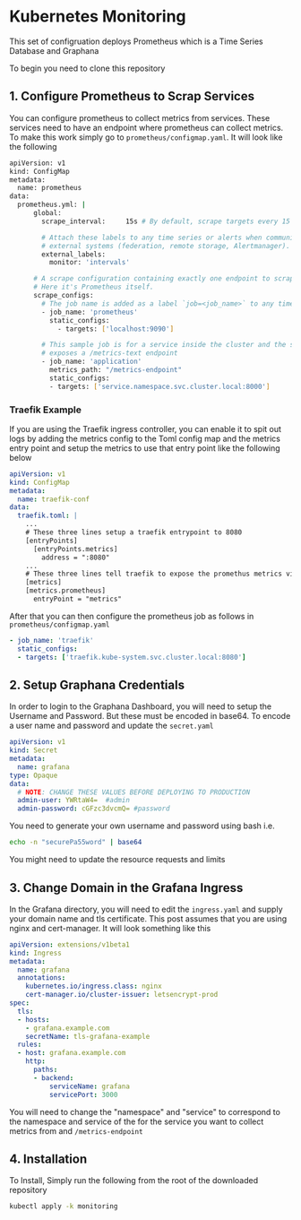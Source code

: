 # Kubernetes Monitoring

This set of configruation deploys Prometheus which is a Time Series Database and Graphana

To begin you need to clone this repository

## 1. Configure Prometheus to Scrap Services
You can configure prometheus to collect metrics from services. These services need to have an endpoint where prometheus can collect metrics. To make this work simply go to `prometheus/configmap.yaml`. It will look like the following

```bash
apiVersion: v1
kind: ConfigMap
metadata:
  name: prometheus
data:
  prometheus.yml: |
      global:
        scrape_interval:     15s # By default, scrape targets every 15 seconds.

        # Attach these labels to any time series or alerts when communicating with
        # external systems (federation, remote storage, Alertmanager).
        external_labels:
          monitor: 'intervals'

      # A scrape configuration containing exactly one endpoint to scrape:
      # Here it's Prometheus itself.
      scrape_configs:
        # The job name is added as a label `job=<job_name>` to any timeseries scraped from this config.
        - job_name: 'prometheus'
          static_configs:
            - targets: ['localhost:9090']

        # This sample job is for a service inside the cluster and the service
        # exposes a /metrics-text endpoint
        - job_name: 'application'
          metrics_path: "/metrics-endpoint"
          static_configs:
          - targets: ['service.namespace.svc.cluster.local:8000']
```

### Traefik Example
If you are using the Traefik ingress controller, you can enable it to spit out logs by adding the metrics config to the Toml config map and the metrics entry point and setup the metrics to use that entry point like the following below

```yaml
apiVersion: v1
kind: ConfigMap
metadata:
  name: traefik-conf
data:
  traefik.toml: |
    ...
    # These three lines setup a traefik entrypoint to 8080
    [entryPoints]
      [entryPoints.metrics]
        address = ":8080"      
    ...
    # These three lines tell traefik to expose the promethus metrics via the metrics entrypoint
    [metrics]
    [metrics.prometheus]  
      entryPoint = "metrics"
```

After that you can then configure the prometheus job as follows in `prometheus/configmap.yaml`

```yaml
- job_name: 'traefik'
  static_configs:
  - targets: ['traefik.kube-system.svc.cluster.local:8080']
```


## 2. Setup Graphana Credentials

In order to login to the Graphana Dashboard, you will need to setup the Username and Password. But these must be encoded in base64. To encode a user name and password and update the `secret.yaml`

```yaml
apiVersion: v1
kind: Secret
metadata:
  name: grafana
type: Opaque
data:
  # NOTE: CHANGE THESE VALUES BEFORE DEPLOYING TO PRODUCTION
  admin-user: YWRtaW4=  #admin
  admin-password: cGFzc3dvcmQ= #password
```

You need to generate your own username and password using bash i.e. 

```bash 
echo -n "securePa55word" | base64
```

You might need to update the resource requests and limits

## 3. Change Domain in the Grafana Ingress

In the Grafana directory, you will need to edit the `ingress.yaml` and supply your domain name and tls certificate. This post assumes that you are using nginx and cert-manager. It will look something like this

```yaml
apiVersion: extensions/v1beta1
kind: Ingress
metadata:
  name: grafana
  annotations:
    kubernetes.io/ingress.class: nginx
    cert-manager.io/cluster-issuer: letsencrypt-prod
spec:
  tls:
  - hosts:
    - grafana.example.com
    secretName: tls-grafana-example
  rules:
  - host: grafana.example.com
    http:
      paths:
      - backend:
          serviceName: grafana
          servicePort: 3000
```



You will need to change the "namespace" and "service" to correspond to the namespace and service of the for the service you want to collect metrics from and `/metrics-endpoint`

## 4. Installation
To Install, Simply run the following from the root of the downloaded repository

```bash
kubectl apply -k monitoring
```